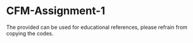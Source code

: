 # CFM-Assignment-1
The provided can be used for educational references, please refrain from copying the codes. 

